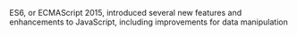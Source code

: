 ES6, or ECMAScript 2015, introduced several new features and enhancements to JavaScript, including improvements for data manipulation